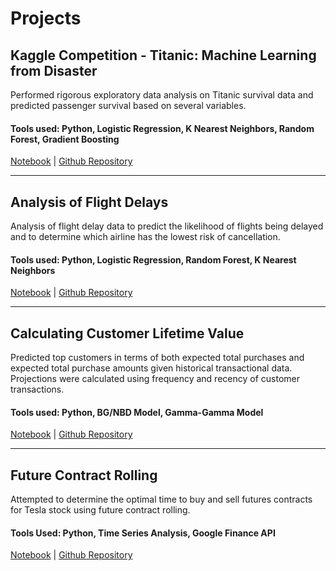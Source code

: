 # Projects  
## Kaggle Competition - Titanic: Machine Learning from Disaster  
Performed rigorous exploratory data analysis on Titanic survival data and predicted passenger survival based on several variables.  

#### Tools used: Python, Logistic Regression, K Nearest Neighbors, Random Forest, Gradient Boosting  

[Notebook](https://github.com/xzachx/Kaggle-Titanic/blob/master/Titanic.ipynb) \| [Github Repository](https://github.com/xzachx/Kaggle-Titanic)  

---

## Analysis of Flight Delays  
Analysis of flight delay data to predict the likelihood of flights being delayed and to determine which airline has the lowest risk of cancellation.  

#### Tools used: Python, Logistic Regression, Random Forest, K Nearest Neighbors  

[Notebook](https://github.com/xzachx/Flight-Delays/blob/master/flight_delays.ipynb) \| [Github Repository](https://github.com/xzachx/Flight-Delays)  

---

## Calculating Customer Lifetime Value  
Predicted top customers in terms of both expected total purchases and expected total purchase amounts given historical transactional data. Projections were calculated using frequency and recency of customer transactions.  

#### Tools used: Python, BG/NBD Model, Gamma-Gamma Model  

[Notebook](https://github.com/xzachx/Customer_Lifetime_Value/blob/master/Customer%20Lifetime%20Value.ipynb) \| [Github Repository](https://github.com/xzachx/Customer_Lifetime_Value)  

---  

## Future Contract Rolling  
Attempted to determine the optimal time to buy and sell futures contracts for Tesla stock using future contract rolling.  

#### Tools Used: Python, Time Series Analysis, Google Finance API  

[Notebook](https://github.com/xzachx/SMU/blob/master/MSDS%207333%20-%20Quantifying%20the%20World/Unit%204%20Case%20Study/ZBrown_Unit4CaseStudy.ipynb) \| [Github Repository](https://github.com/xzachx/SMU/tree/master/MSDS%207333%20-%20Quantifying%20the%20World/Unit%204%20Case%20Study)
